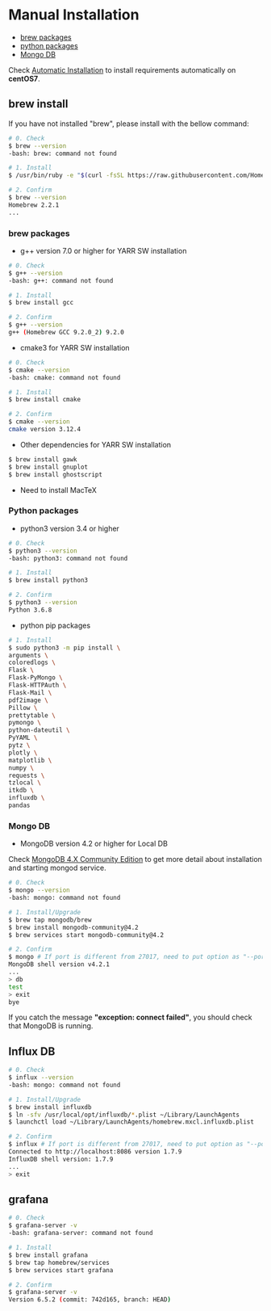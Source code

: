 # Manual Installation

- [brew packages](#brew-packages)
- [python packages](#python-packages)
- [Mongo DB](#mongo-db)

Check [Automatic Installation](automatic-install.md) to install requirements automatically on **centOS7**.

## brew install
If you have not installed "brew", please install with the bellow command:
```bash
# 0. Check
$ brew --version
-bash: brew: command not found

# 1. Install
$ /usr/bin/ruby -e "$(curl -fsSL https://raw.githubusercontent.com/Homebrew/install/master/install)"

# 2. Confirm
$ brew --version
Homebrew 2.2.1
...
```

### brew packages

- g++ version 7.0 or higher for YARR SW installation

```bash
# 0. Check
$ g++ --version
-bash: g++: command not found

# 1. Install
$ brew install gcc

# 2. Confirm
$ g++ --version
g++ (Homebrew GCC 9.2.0_2) 9.2.0
```

- cmake3 for YARR SW installation

```bash
# 0. Check
$ cmake --version
-bash: cmake: command not found

# 1. Install
$ brew install cmake

# 2. Confirm
$ cmake --version
cmake version 3.12.4
```

- Other dependencies for YARR SW installation

```bash
$ brew install gawk
$ brew install gnuplot
$ brew install ghostscript
```

- Need to install MacTeX

### Python packages

- python3 version 3.4 or higher

```bash
# 0. Check
$ python3 --version
-bash: python3: command not found

# 1. Install
$ brew install python3

# 2. Confirm
$ python3 --version
Python 3.6.8
```

- python pip packages

```bash
# 1. Install
$ sudo python3 -m pip install \
arguments \
coloredlogs \
Flask \
Flask-PyMongo \
Flask-HTTPAuth \
Flask-Mail \
pdf2image \
Pillow \
prettytable \
pymongo \
python-dateutil \
PyYAML \
pytz \
plotly \
matplotlib \
numpy \
requests \
tzlocal \
itkdb \
influxdb \
pandas
```

### Mongo DB

- MongoDB version 4.2 or higher for Local DB

Check [MongoDB 4.X Community Edition](https://docs.mongodb.com/manual/installation/) to get more detail about installation and starting mongod service.

```bash
# 0. Check
$ mongo --version
-bash: mongo: command not found

# 1. Install/Upgrade
$ brew tap mongodb/brew
$ brew install mongodb-community@4.2
$ brew services start mongodb-community@4.2

# 2. Confirm
$ mongo # If port is different from 27017, need to put option as "--port <port number>"
MongoDB shell version v4.2.1
...
> db
test
> exit
bye
```

If you catch the message **"exception: connect failed"**, you should check that MongoDB is running.

## Influx DB

```bash
# 0. Check
$ influx --version
-bash: mongo: command not found

# 1. Install/Upgrade
$ brew install influxdb
$ ln -sfv /usr/local/opt/influxdb/*.plist ~/Library/LaunchAgents
$ launchctl load ~/Library/LaunchAgents/homebrew.mxcl.influxdb.plist

# 2. Confirm
$ influx # If port is different from 27017, need to put option as "--port <port number>"
Connected to http://localhost:8086 version 1.7.9
InfluxDB shell version: 1.7.9
...
> exit
```
## grafana

```bash
# 0. Check
$ grafana-server -v
-bash: grafana-server: command not found

# 1. Install
$ brew install grafana
$ brew tap homebrew/services
$ brew services start grafana

# 2. Confirm
$ grafana-server -v
Version 6.5.2 (commit: 742d165, branch: HEAD)

```
